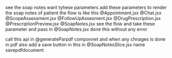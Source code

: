  see the soap notes want tyhese parameters add these parameters to render the soap notes of patient the flow is like this @Appointment.jsx @Chat.jsx @ScopeAssessment.jsx @FollowUpAssesment.jsx @DrugPrescription.jsx @PrescriptionPreview.jsx @SoapNotes.jsx see the flow and take these parameter and pass in @SoapNotes.jsx done this without any error 









call this api in @generateParpdf componnet and when any chnages is done in pdf also add a save button in this in  @SoapNotesSlice.jsx name savepdfdocument



